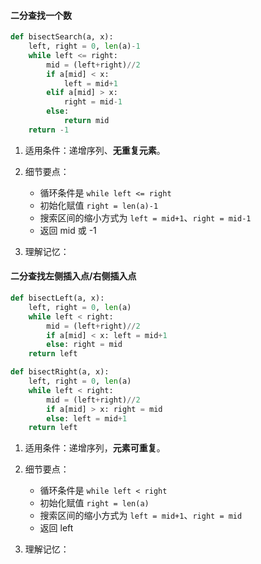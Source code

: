 #### 二分查找一个数

```python
def bisectSearch(a, x):
    left, right = 0, len(a)-1
    while left <= right:
        mid = (left+right)//2
        if a[mid] < x: 
            left = mid+1
        elif a[mid] > x: 
            right = mid-1
        else: 
            return mid
    return -1
```

1. 适用条件：递增序列、**无重复元素**。
2. 细节要点：
   - 循环条件是 `while left <= right` 
   - 初始化赋值 `right = len(a)-1`
   - 搜索区间的缩小方式为 `left = mid+1`、`right = mid-1`
   - 返回 mid 或 -1

3. 理解记忆：



#### 二分查找左侧插入点/右侧插入点

```python
def bisectLeft(a, x):
    left, right = 0, len(a)
    while left < right:
        mid = (left+right)//2
        if a[mid] < x: left = mid+1
        else: right = mid
    return left

def bisectRight(a, x):
    left, right = 0, len(a)
    while left < right:
        mid = (left+right)//2
        if a[mid] > x: right = mid
        else: left = mid+1
    return left
```

1. 适用条件：递增序列，**元素可重复**。

2. 细节要点：
   - 循环条件是 `while left < right` 
   - 初始化赋值 `right = len(a)`
   - 搜索区间的缩小方式为 `left = mid+1`、`right = mid`
   - 返回 left
3. 理解记忆：

